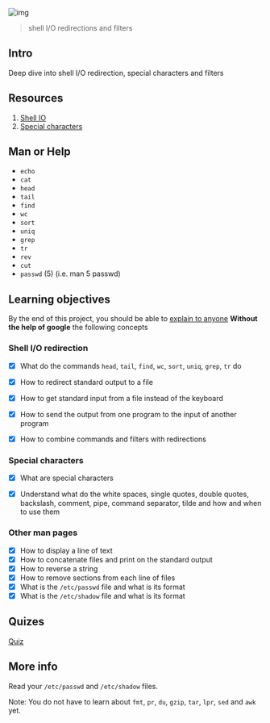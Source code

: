 ![img](https://assets.imaginablefutures.com/media/images/ALX_Logo.max-200x150.png)
  > shell I/O redirections and filters

## Intro
Deep dive into shell I/O redirection, special characters and filters

## Resources
1. [Shell IO ](http://linuxcommand.org/lc3_lts0070.php)
2. [Special characters](http://mywiki.wooledge.org/BashGuide/SpecialCharacters)

## Man or Help

* ```echo```
* ```cat```
* ```head```
* ```tail```
* ```find```
* ```wc```
* ```sort```
* ```uniq```
* ```grep```
* ```tr```
* ```rev```
* ```cut```
* ```passwd``` (5) (i.e. man 5 passwd)

## Learning objectives
By the end of this project, you should be able to [explain to anyone](https://fs.blog/feynman-learning-technique/?fbclid=IwAR2K5_BGPVo0QjJXkOIIqNsqcXK4lTskPWJvA0asKQIGtCPWaQBdKmj1Ztg) __Without the help of google__ the following concepts

### Shell I/O redirection

* [X] What do the commands ```head```, ```tail```, ```find```, ```wc```, ```sort```, ```uniq```, ```grep```, ```tr``` do
* [X] How to redirect standard output to a file
* [X] How to get standard input from a file instead of the keyboard
* [X] How to send the output from one program to the input of another program
* [X] How to combine commands and filters with redirections


### Special characters

* [X] What are special characters
* [X] Understand what do the white spaces, single quotes, double quotes, backslash, comment, pipe, command separator, tilde and how and when to use them


### Other man pages

* [X] How to display a line of text
* [X] How to concatenate files and print on the standard output
* [X] How to reverse a string
* [X] How to remove sections from each line of files
* [X] What is the ```/etc/passwd``` file and what is its format
* [X] What is the ```/etc/shadow``` file and what is its format

## Quizes
[Quiz](./quiz.md)


## More info
Read your ```/etc/passwd``` and ```/etc/shadow``` files.

Note: You do not have to learn about ```fmt```, ```pr```, ```du```, ```gzip```, ```tar```, ```lpr```, ```sed``` and ```awk``` yet.